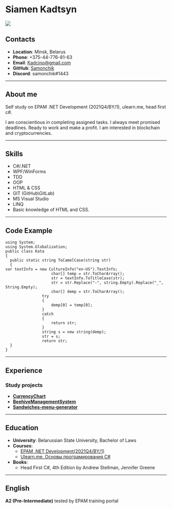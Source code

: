 # Siamen Kadtsyn
![](https://img.hhcdn.ru/photo/727554400.jpeg?t=1688385574&h=la0c9CsRpRhom-miXP4STw)


## Contacts
* **Location**: Minsk, Belarus
* **Phone**: +375-44-776-81-63
* **Email**: Kadcino@gmail.com
* **GitHub**: [Samonchik](https://github.com/Samonchik)
* **Discord**: samonchik#1443


***



## About me
Self study on EPAM .NET Development (2021Q4/BY/1), ulearn.me, head first c#.


I am conscientious in completing assigned tasks. I always meet promised deadlines. Ready to work and make a profit. I am interested in blockchain and cryptocurrencies.
***


## Skills
* C#/.NET
* WPF/WinForms
* TDD
* OOP
* HTML & CSS
* GIT (GitHub\GitLab)
* MS Visual Studio
* LINQ
* Basic knowledge of HTML and CSS.
***


## Code Example
```
using System;
using System.Globalization;
public class Kata
{
  public static string ToCamelCase(string str)
  {
var textInfo = new CultureInfo("en-US").TextInfo;
                    char[] temp = str.ToCharArray();
                    str = textInfo.ToTitleCase(str);
                    str = str.Replace("-", string.Empty).Replace("_", String.Empty);
                    char[] demp = str.ToCharArray();
                try
                {
                    demp[0] = temp[0];
                }
                catch
                {
                    return str;
                }
                string s = new string(demp);
                str = s;
                return str;
  }
}
```
***

## Experience
### Study projects
* [**CurrencyChart**](https://github.com/Samonchik/CurrencyChart)
* [**BeehiveManagementSystem**](https://github.com/Samonchik/BeehiveManagementSystem)
* [**Sandwiches-menu-generator**](https://github.com/Samonchik/Sandwiches-menu-generator)
***


## Education
* **University**: Belarussian State University, Bachelor of Laws
* **Courses**:        
    + [EPAM .NET Development(2021Q4/BY/1)](https://training.epam.com/Training/Details/2665?lang=ru)
    + [Ulearn.me. Основы програмирования C#](https://ulearn.me/)
* **Books**:
    + Head First C#, 4th Edition by Andrew Stellman, Jennifer Greene
***


## English
**A2 (Pre-Intermediate)** tested by EPAM training portal
